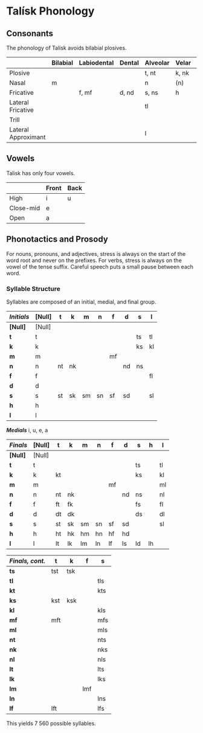 # Talísk Phonology

## Consonants

The phonology of Talísk avoids bilabial plosives.

|                     | Bilabial | Labiodental | Dental | Alveolar | Velar | Uvular | Glottal |
| ------------------- | -------- | ----------- | ------ | -------- | ----- | ------ | ------- |
| Plosive             |          |             |        | t, nt    | k, nk |        |         |
| Nasal               | m        |             |        | n        | (n)   | hn     |         |
| Fricative           |          | f, mf       | d, nd  | s, ns    | h     |        | h       |
| Lateral Fricative   |          |             |        | tl       |       |        |         |
| Trill               |          |             |        |          |       | hk     |         |
| Lateral Approximant |          |             |        | l        |       |        |         |

## Vowels

Talisk has only four vowels.

|           | Front | Back |
| --------- | ----- | ---- |
| High      | i     | u    |
| Close-mid | e     |      |
| Open      | a     |      |

## Phonotactics and Prosody

For nouns, pronouns, and adjectives, stress is always on the start of the word
root and never on the prefixes. For verbs, stress is always on the vowel of the
tense suffix. Careful speech puts a small pause between each word.

### Syllable Structure

Syllables are composed of an initial, medial, and final group.

| ***Initials*** | \[Null] | t   | k   | m   | n   | f   | d   | s   | l   |
| -------------- | ------- | --- | --- | --- | --- | --- | --- | --- | --- |
| **\[Null]**    | \[Null] |     |     |     |     |     |     |     |     |
| **t**          | t       |     |     |     |     |     |     | ts  | tl  |
| **k**          | k       |     |     |     |     |     |     | ks  | kl  |
| **m**          | m       |     |     |     |     | mf  |     |     |     |
| **n**          | n       | nt  | nk  |     |     |     | nd  | ns  |     |
| **f**          | f       |     |     |     |     |     |     |     | fl  |
| **d**          | d       |     |     |     |     |     |     |     |     |
| **s**          | s       | st  | sk  | sm  | sn  | sf  | sd  |     | sl  |
| **h**          | h       |     |     |     |     |     |     |     |     |
| **l**          | l       |     |     |     |     |     |     |     |     |

***Medials***
i, u, e, a

| ***Finals*** | \[Null] | t   | k   | m   | n   | f   | d   | s   | h   | l   |
| ------------ | ------- | --- | --- | --- | --- | --- | --- | --- | --- | --- |
| **\[Null]**  | \[Null] |     |     |     |     |     |     |     |     |     |
| **t**        | t       |     |     |     |     |     |     | ts  |     | tl  |
| **k**        | k       | kt  |     |     |     |     |     | ks  |     | kl  |
| **m**        | m       |     |     |     |     | mf  |     |     |     | ml  |
| **n**        | n       | nt  | nk  |     |     |     | nd  | ns  |     | nl  |
| **f**        | f       | ft  | fk  |     |     |     |     | fs  |     | fl  |
| **d**        | d       | dt  | dk  |     |     |     |     | ds  |     | dl  |
| **s**        | s       | st  | sk  | sm  | sn  | sf  | sd  |     |     | sl  |
| **h**        | h       | ht  | hk  | hm  | hn  | hf  | hd  |     |     |     |
| **l**        | l       | lt  | lk  | lm  | ln  | lf  | ls  | ld  | lh  |     |

| ***Finals, cont.*** | t   | k   | f   | s   |
| ------------------- | --- | --- | --- | --- |
| **ts**              | tst | tsk |     |     |
| **tl**              |     |     |     | tls |
| **kt**              |     |     |     | kts |
| **ks**              | kst | ksk |     |     |
| **kl**              |     |     |     | kls |
| **mf**              | mft |     |     | mfs |
| **ml**              |     |     |     | mls |
| **nt**              |     |     |     | nts |
| **nk**              |     |     |     | nks |
| **nl**              |     |     |     | nls |
| **lt**              |     |     |     | lts |
| **lk**              |     |     |     | lks |
| **lm**              |     |     | lmf |     |
| **ln**              |     |     |     | lns |
| **lf**              | lft |     |     | lfs |

This yields 7 560 possible syllables.

